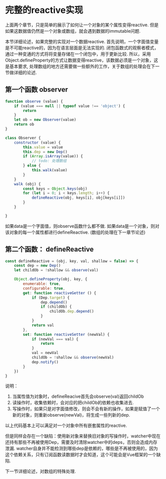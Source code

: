 #  完整的reactive实现
上面两个章节，只是简单的展示了如何让一个对象的某个属性变得reactive. 但是如果这数据值仍然是一个对象或数组，就会遇到数据的immutable问题.

本节详细论述，如果完整的实现对一个数据reactive. 
首先说明，一个字面值变量是不可能reactive的，因为在语言层面是无法实现的. 闭包函数式的观察者模式，通过一种变通的方式将将变量存储在一个闭包中，用于更新比较.
所以，采用Object.defineProperty的方式让数据变得reactive，该数据必须是一个对象，这是基本要求, 处理数组的地方还需要做一些额外的工作，关于数组的处理会在下一节做详细的论述.

## 第一个函数 observer
```js
function observe (value) {
    if (value === null || typeof value !== 'object') {
        return
    }
    let ob = new Observer(value)
    return ob
}

class Observer {
    constructor (value) {
        this.value = value
        this.dep = new Dep()
        if (Array.isArray(value)) {
            // todo: 处理数组
        } else {
            this.walk(value)
        }
    }
    walk (obj) {
        const keys = Object.keys(obj)
        for (let i = 0; i < keys.length; i++) {
            defineReactive(obj, keys[i], obj[keys[i]])
        }
    }

}

```
如果data是一个字面值，则observe函数什么都不做.
如果data是一个对象，则对该对象的每一个属性都进行defineReactive.
(数组的处理在下一章节论述)


## 第二个函数： defineReactive

```js
const defineReactive = (obj, key, val, shallow = false) => {
    const dep = new Dep()
    let childOb = !shallow && observe(val)

    Object.defineProperty(obj, key, {
        enumerable: true,
        configurable: true,
        get: function reactiveGetter () {
            if (Dep.target) {
                dep.depend()
                if (childOb) {
                    childOb.dep.depend()
                }
            }
            return val
        },
        set: function reactiveSetter (newVal) {
            if (newVal === val) {
                return
            }
            val = newVal
            childOb = !shallow && observe(newVal)
            dep.notify()
        }
    })
}

```
说明：
1. 当属性值为对象时，defineReacive首先会observe(val)返回childOb
2. 读操作时，收集依赖时，会对应的把childOb的依赖也收集进去.
3. 写操作时，如果只是对字面值修改，则会不会有新的操作，如果是赋值了一个新的对象，则重新observe(newVal)，将生成一些列新的dep.

以上代码基本上可以满足对一个对象中所有嵌套属性的reactive.

但是同样会存在一个缺陷：使用新对象来替换旧对象的写操作时，watcher中现在还持有那些不再被使用Dep，需要及时清除watcher中的deps，否则会造成内存泄漏. watcher自身并不能检测到哪些dep是依赖的，哪些是不再被使用的，因为这个依赖关系，只有订阅函数读数据时才会知道，这个可能会是Vue框架的一个缺陷.

下一节详细论述，对数组的特殊处理.